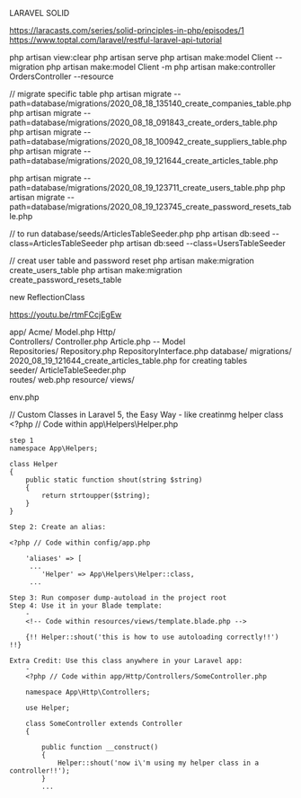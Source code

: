 LARAVEL 
SOLID

https://laracasts.com/series/solid-principles-in-php/episodes/1
https://www.toptal.com/laravel/restful-laravel-api-tutorial

php artisan view:clear
php artisan serve
php artisan make:model Client --migration
php artisan make:model Client -m 
php artisan make:controller OrdersController --resource

// migrate specific table
php artisan migrate --path=database/migrations/2020_08_18_135140_create_companies_table.php
php artisan migrate --path=database/migrations/2020_08_18_091843_create_orders_table.php
php artisan migrate --path=database/migrations/2020_08_18_100942_create_suppliers_table.php
php artisan migrate --path=database/migrations/2020_08_19_121644_create_articles_table.php

php artisan migrate --path=database/migrations/2020_08_19_123711_create_users_table.php
php artisan migrate --path=database/migrations/2020_08_19_123745_create_password_resets_table.php


// to run database/seeds/ArticlesTableSeeder.php
php artisan db:seed --class=ArticlesTableSeeder
php artisan db:seed --class=UsersTableSeeder 	

// creat user table and password reset
php artisan make:migration create_users_table
php artisan make:migration create_password_resets_table

new ReflectionClass

https://youtu.be/rtmFCcjEgEw



app/
	Acme/
	Model.php
	Http/	
		Controllers/
			Controller.php
	Article.php 				-- Model		
Repositories/
	Repository.php
	RepositoryInterface.php
database/
	migrations/
		2020_08_19_121644_create_articles_table.php for creating tables		
	seeder/
		ArticleTableSeeder.php	
routes/
	web.php
resource/
	views/


env.php


// Custom Classes in Laravel 5, the Easy Way
	- like creatinmg helper class
	<?php // Code within app\Helpers\Helper.php

	step 1
	namespace App\Helpers;

	class Helper
	{
	    public static function shout(string $string)
	    {
	        return strtoupper($string);
	    }
	}

	Step 2: Create an alias:

	<?php // Code within config/app.php

	    'aliases' => [
	     ...
	        'Helper' => App\Helpers\Helper::class,
	     ...

	Step 3: Run composer dump-autoload in the project root
	Step 4: Use it in your Blade template:
		- 
		<!-- Code within resources/views/template.blade.php -->

		{!! Helper::shout('this is how to use autoloading correctly!!') !!}

	Extra Credit: Use this class anywhere in your Laravel app:
		-
		<?php // Code within app/Http/Controllers/SomeController.php

		namespace App\Http\Controllers;

		use Helper;

		class SomeController extends Controller
		{

		    public function __construct()
		    {
		        Helper::shout('now i\'m using my helper class in a controller!!');
		    }
		    ...
